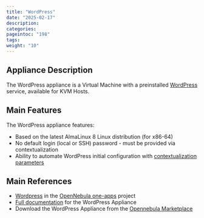 ```yaml
---
title: "WordPress"
date: "2025-02-17"
description:
categories:
pageintoc: "198"
tags:
weight: "10"
---
```


<a id="service-wp"></a>

<!--# WordPress -->

## Appliance Description

The WordPress appliance is a Virtual Machine with a preinstalled [WordPress](https://wordpress.org/) service, available for KVM Hosts.

## Main Features

The WordPress appliance features:

- Based on the latest AlmaLinux 8 Linux distribution (for x86-64)
- No default login (local or SSH) password - must be provided via contextualization
- Ability to automate WordPress initial configuration with [contextualization parameters](https://github.com/OpenNebula/one-apps/wiki/wp_feature#contextualization)

## Main References

- [Wordpress](https://github.com/OpenNebula/one-apps/tree/master/appliances/Wordpress) in the [OpenNebula one-apps](https://github.com/OpenNebula/one-apps) project
- [Full documentation](https://github.com/OpenNebula/one-apps/wiki) for the WordPress Appliance
- Download the WordPress Appliance from the [Opennebula Marketplace](https://marketplace.opennebula.io/appliance/84bd27fe-5d14-4e70-a79a-eb3fdd0072ae)

